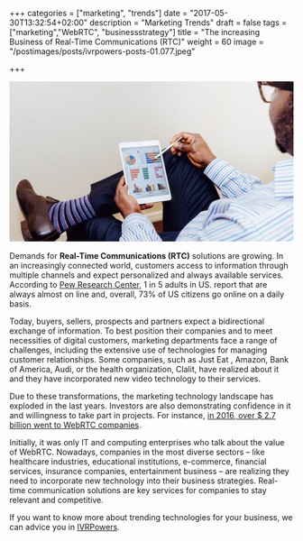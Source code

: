 +++
categories = ["marketing", "trends"]
date = "2017-05-30T13:32:54+02:00"
description = "Marketing Trends"
draft = false
tags = ["marketing","WebRTC", "businessstrategy"]
title = "The increasing Business of Real-Time Communications (RTC)"
weight = 60
image = "/postimages/posts/ivrpowers-posts-01.077.jpeg"

+++

![Man reading graphics](/postimages/posts/ivrpowers-posts-01.077.jpeg)

Demands for **Real-Time Communications (RTC)** solutions are growing. In an increasingly connected world, customers access to information through multiple channels and expect personalized and always available services. According to [Pew Research Center](http://www.pewresearch.org/fact-tank/2015/12/08/one-fifth-of-americans-report-going-online-almost-constantly/), 1 in 5 adults in US. report that are always almost on line and, overall, 73% of US citizens go online on a daily basis. 

Today, buyers, sellers, prospects and partners expect a bidirectional exchange of information. To best position their companies and to meet necessities of digital customers, marketing departments face a range of challenges, including the extensive use of technologies for managing customer relationships. Some companies, such as Just Eat , Amazon, Bank of America, Audi, or the health organization, Clalit, have realized about it and they have incorporated new video technology to their services.
 
Due to these transformations, the marketing technology landscape has exploded in the last years. Investors are also demonstrating confidence in it and willingness to take part in projects. For instance, [in 2016, over $ 2.7 billion went to WebRTC companies](https://www.blaccspot.com/blog/news/over-2-7-billion-in-funding-to-webrtc-companies-in-2016/ ).

Initially, it was only IT and computing enterprises who talk about the value of WebRTC. Nowadays, companies in the most diverse sectors – like healthcare industries, educational institutions, e-commerce, financial services, insurance companies, entertainment business – are realizing they need to incorporate new technology into their business strategies. Real-time communication solutions are key services for companies to stay relevant and competitive.

If you want to know more about trending technologies for your business, we can advice you in [IVRPowers](http://www.ivrpowers.com/).
